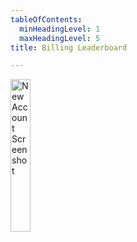 ```yaml
---
tableOfContents:
  minHeadingLevel: 1
  maxHeadingLevel: 5
title: Billing Leaderboard

---
```


<img src="/comingSoon.png" alt="New Account Screenshot" style="width:25%;">